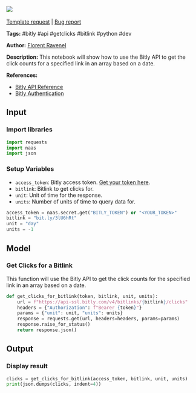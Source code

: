 <a href="https://app.naas.ai/user-redirect/naas/downloader?url=https://raw.githubusercontent.com/jupyter-naas/awesome-notebooks/master/Bitly/Bitly_Get_Clicks_for_a_Bitlink.ipynb" target="_parent"><img src="https://naasai-public.s3.eu-west-3.amazonaws.com/open_in_naas.svg"/></a><br><br><a href="https://github.com/jupyter-naas/awesome-notebooks/issues/new?assignees=&labels=&template=template-request.md&title=Tool+-+Action+of+the+notebook+">Template request</a> | <a href="https://github.com/jupyter-naas/awesome-notebooks/issues/new?assignees=&labels=bug&template=bug_report.md&title=Bitly+-+Get+Clicks+for+a+Bitlink:+Error+short+description">Bug report</a>

**Tags:** #bitly #api #getclicks #bitlink #python #dev

**Author:** [Florent Ravenel](https://www.linkedin.com/in/florent-ravenel/)

**Description:** This notebook will show how to use the Bitly API to get the click counts for a specified link in an array based on a date.

**References:**
- [Bitly API Reference](https://dev.bitly.com/api-reference/#getClicksForBitlink)
- [Bitly Authentication](https://dev.bitly.com/authentication.html)

## Input

### Import libraries


```python
import requests
import naas
import json
```

### Setup Variables
- `access_token`: Bitly access token. [Get your token here](https://dev.bitly.com/authentication.html).
- `bitlink`: Bitlink to get clicks for.
- `unit`: Unit of time for the response.
- `units`: Number of units of time to query data for.


```python
access_token = naas.secret.get("BITLY_TOKEN") or "<YOUR_TOKEN>"
bitlink = "bit.ly/3lU6hRt"
unit = "day"
units = -1
```

## Model

### Get Clicks for a Bitlink

This function will use the Bitly API to get the click counts for the specified link in an array based on a date.


```python
def get_clicks_for_bitlink(token, bitlink, unit, units):
    url = f"https://api-ssl.bitly.com/v4/bitlinks/{bitlink}/clicks"
    headers = {"Authorization": f"Bearer {token}"}
    params = {"unit": unit, "units": units}
    response = requests.get(url, headers=headers, params=params)
    response.raise_for_status()
    return response.json()
```

## Output

### Display result


```python
clicks = get_clicks_for_bitlink(access_token, bitlink, unit, units)
print(json.dumps(clicks, indent=4))
```

 
